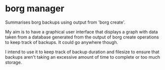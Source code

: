 # borg manager
Summarises borg backups using output from 'borg create'.

My aim is to have a graphical user interface that displays a graph with data taken from a database generated from the output of borg create operations to keep track of backups. It could go anywhere though.

I intend to use it to keep track of backup duration and filesize to ensure that backups aren't taking an excessive amount of time to complete or too much storage.
